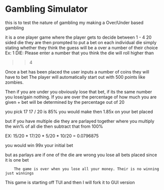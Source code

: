# Gambling Simulator

this is to test the nature of gambling my making a Over/Under based gambling

it is a one player game where the player gets to decide between 1 - 4 20 sided die
they are then prompted to put a bet on each individual die simply stating whether they
think the guess will be a over a number of their choice Ex:
1 DIE: Please enter a number that you think the die will roll higher than

>> 4

Once a bet has been placed the user inputs a number of coins they will have to bet
The player will automatically start out with 500 points like zombies.

Then if you are under you obviously lose that bet, if its the same number you lose/gain
nothing. If you are over the percentage of how much you are given + bet will
be determined by the percentage out of 20

you pick 17
17 / 20 is 85%
you would make then 1.85x on your bet placed

but if you have multiple die they are parlayed together
where you multiply the win% of all die then subtract that from 100%

EX:
15/20 * 17/20 * 5/20 * 10/20 = 0.0796875

you would win 99x your initial bet

but as parlays are if one of the die are wrong you lose all bets placed since it is one bet

        The game is over when you lose all your money. Their is no winning just winnings

This game is starting off TUI and then I will fork it to GUI version
